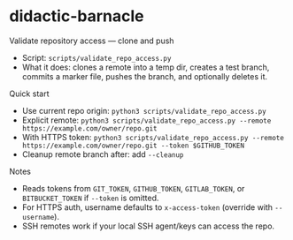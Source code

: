 # didactic-barnacle

Validate repository access — clone and push

- Script: `scripts/validate_repo_access.py`
- What it does: clones a remote into a temp dir, creates a test branch, commits a marker file, pushes the branch, and optionally deletes it.

Quick start

- Use current repo origin: `python3 scripts/validate_repo_access.py`
- Explicit remote: `python3 scripts/validate_repo_access.py --remote https://example.com/owner/repo.git`
- With HTTPS token: `python3 scripts/validate_repo_access.py --remote https://example.com/owner/repo.git --token $GITHUB_TOKEN`
- Cleanup remote branch after: add `--cleanup`

Notes

- Reads tokens from `GIT_TOKEN`, `GITHUB_TOKEN`, `GITLAB_TOKEN`, or `BITBUCKET_TOKEN` if `--token` is omitted.
- For HTTPS auth, username defaults to `x-access-token` (override with `--username`).
- SSH remotes work if your local SSH agent/keys can access the repo.
